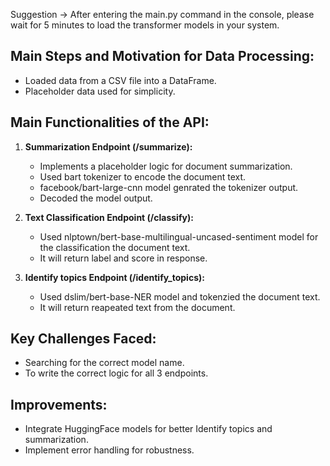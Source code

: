 Suggestion ->  After entering the main.py command in the console, please wait for 5 minutes to load the transformer models in your system. 
## Main Steps and Motivation for Data Processing:

- Loaded data from a CSV file into a DataFrame.
- Placeholder data used for simplicity.

## Main Functionalities of the API:

1. **Summarization Endpoint (/summarize):**
   - Implements a placeholder logic for document summarization.
   - Used bart tokenizer to encode the document text.
   - facebook/bart-large-cnn model genrated the tokenizer output.
   - Decoded the model output.

2. **Text Classification Endpoint (/classify):**
   - Used nlptown/bert-base-multilingual-uncased-sentiment model for the classification the document text.
   - It will return label and score in response.

3. **Identify topics Endpoint (/identify_topics):**
   - Used dslim/bert-base-NER model and tokenzied the document text.
   - It will return reapeated text from the document.

## Key Challenges Faced:

- Searching for the correct model name.
- To write the correct logic for all 3 endpoints.

## Improvements:

- Integrate HuggingFace models for better Identify topics and summarization.
- Implement error handling for robustness.

